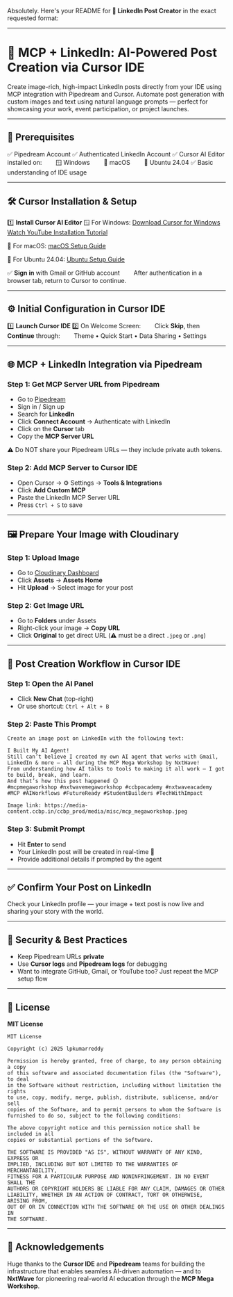 Absolutely. Here's your README for **📸 LinkedIn Post Creator** in the exact requested format:

---

# 📸 MCP + LinkedIn: AI-Powered Post Creation via Cursor IDE

Create image-rich, high-impact LinkedIn posts directly from your IDE using MCP integration with Pipedream and Cursor. Automate post generation with custom images and text using natural language prompts — perfect for showcasing your work, event participation, or project launches.

---

## 🧰 Prerequisites

✅ Pipedream Account
✅ Authenticated LinkedIn Account
✅ Cursor AI Editor installed on:
  🪟 Windows
  🍎 macOS
  🐧 Ubuntu 24.04
✅ Basic understanding of IDE usage

---

## 🛠️ Cursor Installation & Setup

1️⃣ **Install Cursor AI Editor**
🪟 For Windows:
[Download Cursor for Windows](https://www.cursor.so/download)
[Watch YouTube Installation Tutorial](https://www.youtube.com/results?search_query=cursor+ide+installation)

🍎 For macOS:
[macOS Setup Guide](https://www.cursor.so/docs)

🐧 For Ubuntu 24.04:
[Ubuntu Setup Guide](https://www.cursor.so/docs)

✅ **Sign in** with Gmail or GitHub account
  After authentication in a browser tab, return to Cursor to continue.

---

## ⚙️ Initial Configuration in Cursor IDE

1️⃣ **Launch Cursor IDE**
2️⃣ On Welcome Screen:
  Click **Skip**, then **Continue** through:
  Theme • Quick Start • Data Sharing • Settings

---

## 🌐 MCP + LinkedIn Integration via Pipedream

### Step 1: Get MCP Server URL from Pipedream

* Go to [Pipedream](https://pipedream.com)
* Sign in / Sign up
* Search for **LinkedIn**
* Click **Connect Account** → Authenticate with LinkedIn
* Click on the **Cursor** tab
* Copy the **MCP Server URL**

⚠️ Do NOT share your Pipedream URLs — they include private auth tokens.

### Step 2: Add MCP Server to Cursor IDE

* Open Cursor → ⚙️ Settings → **Tools & Integrations**
* Click **Add Custom MCP**
* Paste the LinkedIn MCP Server URL
* Press `Ctrl + S` to save

---

## 🖼️ Prepare Your Image with Cloudinary

### Step 1: Upload Image

* Go to [Cloudinary Dashboard](https://cloudinary.com)
* Click **Assets** → **Assets Home**
* Hit **Upload** → Select image for your post

### Step 2: Get Image URL

* Go to **Folders** under Assets
* Right-click your image → **Copy URL**
* Click **Original** to get direct URL (⚠️ must be a direct `.jpeg` or `.png`)

---

## 🤖 Post Creation Workflow in Cursor IDE

### Step 1: Open the AI Panel

* Click **New Chat** (top-right)
* Or use shortcut: `Ctrl + Alt + B`

### Step 2: Paste This Prompt

```plaintext
Create an image post on LinkedIn with the following text:

I Built My AI Agent!  
Still can’t believe I created my own AI agent that works with Gmail, LinkedIn & more — all during the MCP Mega Workshop by NxtWave!  
From understanding how AI talks to tools to making it all work — I got to build, break, and learn.  
And that’s how this post happened 😉  
#mcpmegaworkshop #nxtwavemegaworkshop #ccbpacademy #nxtwaveacademy #MCP #AIWorkflows #FutureReady #StudentBuilders #TechWithImpact  

Image link: https://media-content.ccbp.in/ccbp_prod/media/misc/mcp_megaworkshop.jpeg
```

### Step 3: Submit Prompt

* Hit **Enter** to send
* Your LinkedIn post will be created in real-time 🎉
* Provide additional details if prompted by the agent

---

## ✅ Confirm Your Post on LinkedIn

Check your LinkedIn profile — your image + text post is now live and sharing your story with the world.

---

## 🔐 Security & Best Practices

* Keep Pipedream URLs **private**
* Use **Cursor logs** and **Pipedream logs** for debugging
* Want to integrate GitHub, Gmail, or YouTube too? Just repeat the MCP setup flow

---

## 📄 License

**MIT License**

```
MIT License

Copyright (c) 2025 lpkumarreddy

Permission is hereby granted, free of charge, to any person obtaining a copy
of this software and associated documentation files (the "Software"), to deal
in the Software without restriction, including without limitation the rights
to use, copy, modify, merge, publish, distribute, sublicense, and/or sell
copies of the Software, and to permit persons to whom the Software is
furnished to do so, subject to the following conditions:

The above copyright notice and this permission notice shall be included in all
copies or substantial portions of the Software.

THE SOFTWARE IS PROVIDED "AS IS", WITHOUT WARRANTY OF ANY KIND, EXPRESS OR
IMPLIED, INCLUDING BUT NOT LIMITED TO THE WARRANTIES OF MERCHANTABILITY,
FITNESS FOR A PARTICULAR PURPOSE AND NONINFRINGEMENT. IN NO EVENT SHALL THE
AUTHORS OR COPYRIGHT HOLDERS BE LIABLE FOR ANY CLAIM, DAMAGES OR OTHER
LIABILITY, WHETHER IN AN ACTION OF CONTRACT, TORT OR OTHERWISE, ARISING FROM,
OUT OF OR IN CONNECTION WITH THE SOFTWARE OR THE USE OR OTHER DEALINGS IN
THE SOFTWARE.
```

---

## 🙌 Acknowledgements

Huge thanks to the **Cursor IDE** and **Pipedream** teams for building the infrastructure that enables seamless AI-driven automation — and to **NxtWave** for pioneering real-world AI education through the **MCP Mega Workshop**.
